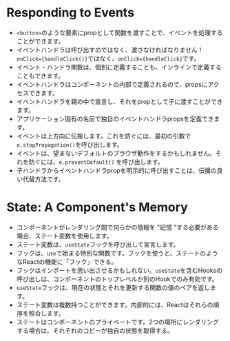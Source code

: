# Responding to Events
- `<button>`のような要素にpropとして関数を渡すことで、イベントを処理することができます。
- イベントハンドラは呼び出すのではなく、渡さなければなりません！`onClick={handleClick()}`ではなく、`onClick={handleClick}`です。
- イベント・ハンドラ関数は、個別に定義することも、インラインで定義することもできます。
- イベントハンドラはコンポーネントの内部で定義されるので、propsにアクセスできます。
- イベントハンドラを親の中で宣言し、それをpropとして子に渡すことができます。
- アプリケーション固有の名前で独自のイベントハンドラpropsを定義できます。
- イベントは上方向に伝搬します。これを防ぐには、最初の引数で`e.stopPropagation()`を呼び出します。
- イベントは、望まないデフォルトのブラウザ動作をするかもしれません。それを防ぐには、`e.preventDefault()` を呼び出します。
- 子ハンドラからイベントハンドラpropを明示的に呼び出すことは、伝播の良い代替方法です。
# State: A Component's Memory
- コンポーネントがレンダリング間で何らかの情報を "記憶 "する必要がある場合、ステート変数を使用します。
- ステート変数は、`useState`フックを呼び出して宣言します。
- フックは、`use`で始まる特別な関数です。フックを使うと、ステートのようなReactの機能に「フック」できる。
- フックはインポートを思い出させるかもしれない。`useState`を含むHooksの呼び出しは、コンポーネントのトップレベルか別のHookでのみ有効です。
- `useState`フックは、現在の状態とそれを更新する関数の値のペアを返します。
- ステート変数は複数持つことができます。内部的には、Reactはそれらの順序を照合します。
- ステートはコンポーネントのプライベートです。2つの場所にレンダリングする場合は、それぞれのコピーが独自の状態を取得する。
